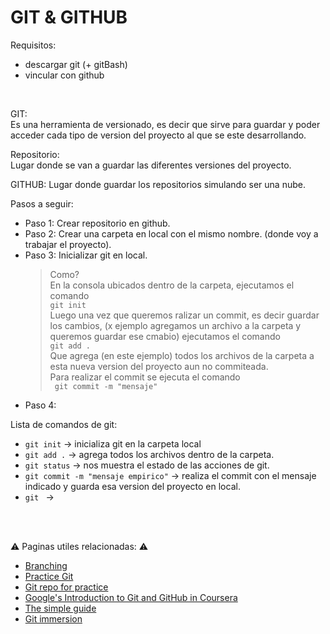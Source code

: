 # GIT & GITHUB 

Requisitos: 
- descargar git (+ gitBash)
- vincular con github

</br>

GIT:</br>
Es una herramienta de versionado, es decir que sirve para guardar y poder acceder cada tipo de version del proyecto al que se este desarrollando. 

Repositorio: </br>
Lugar donde se van a guardar las diferentes versiones del proyecto. 

GITHUB:
Lugar donde guardar los repositorios simulando ser una nube. 


Pasos a seguir: 
- Paso 1: Crear repositorio en github. 
- Paso 2: Crear una carpeta en local con el mismo nombre. (donde voy a trabajar el proyecto). 
- Paso 3: Inicializar git en local. 
    > Como? </br>
    > En la consola ubicados dentro de la carpeta, ejecutamos el comando </br> 
    ``` git init ```</br>
    > Luego una vez que queremos ralizar un commit, es decir guardar los cambios,  (x ejemplo agregamos un archivo a la carpeta y queremos guardar ese cmabio) ejecutamos el comando</br>
    ```git add .``` </br>
    > Que agrega (en este ejemplo) todos los archivos de la carpeta a esta nueva version del proyecto aun no commiteada. </br>
    > Para realizar el commit se ejecuta el comando </br>
    ``` git commit -m "mensaje"```</br>
- Paso 4:



Lista de comandos de git:</br>
- ```git init``` -> inicializa git en la carpeta local
- ```git add .``` -> agrega todos los archivos dentro de la carpeta.
- ```git status``` -> nos muestra el estado de las acciones de git.
- ```git commit -m "mensaje empirico"``` -> realiza el commit con el mensaje indicado y guarda esa version del proyecto en local. 
- ```git ``` ->


</br>
</br>

⚠️ Paginas utiles relacionadas: ⚠️
- [Branching](https://learngitbranching.js.org/)
- [Practice Git](https://gitexercises.fracz.com/)
- [Git repo for practice](https://github.com/PIC16B/git-practice)
- [Google's Introduction to Git and GitHub in Coursera](https://www.coursera.org/learn/introduction-git-github?irclickid=xWHwjBxo0xyNUl02KgStIxKJUkDyJ1wO%3AUtnX00&irgwc=1&utm_medium=partners&utm_source=impact&utm_campaign=3294490&utm_content=b2c)
- [The simple guide](http://up1.github.io/git-guide/index.html)
- [Git immersion](https://gitimmersion.com/lab_01.html)





